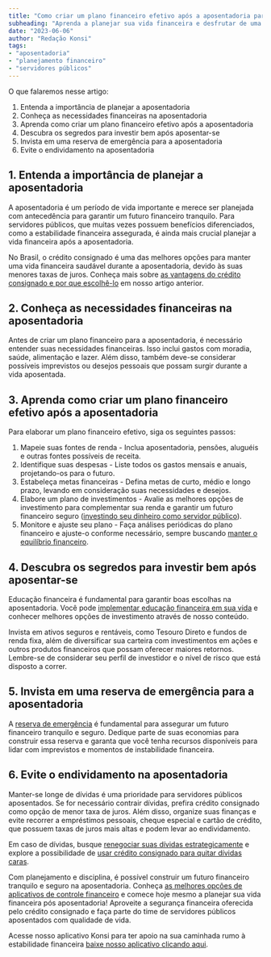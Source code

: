 ```yaml
---
title: "Como criar um plano financeiro efetivo após a aposentadoria para servidores públicos"
subheading: "Aprenda a planejar sua vida financeira e desfrutar de uma aposentadoria tranquila"
date: "2023-06-06"
author: "Redação Konsi"
tags:
- "aposentadoria"
- "planejamento financeiro"
- "servidores públicos"
---
```


O que falaremos nesse artigo:

1. Entenda a importância de planejar a aposentadoria
2. Conheça as necessidades financeiras na aposentadoria
3. Aprenda como criar um plano financeiro efetivo após a aposentadoria
4. Descubra os segredos para investir bem após aposentar-se
5. Invista em uma reserva de emergência para a aposentadoria
6. Evite o endividamento na aposentadoria

## 1. Entenda a importância de planejar a aposentadoria

A aposentadoria é um período de vida importante e merece ser planejada com antecedência para garantir um futuro financeiro tranquilo. Para servidores públicos, que muitas vezes possuem benefícios diferenciados, como a estabilidade financeira assegurada, é ainda mais crucial planejar a vida financeira após a aposentadoria.

No Brasil, o crédito consignado é uma das melhores opções para manter uma vida financeira saudável durante a aposentadoria, devido às suas menores taxas de juros. Conheça mais sobre [as vantagens do crédito consignado e por que escolhê-lo](vantagens-do-credito-consignado-por-que-escolher.md) em nosso artigo anterior.
 
## 2. Conheça as necessidades financeiras na aposentadoria

Antes de criar um plano financeiro para a aposentadoria, é necessário entender suas necessidades financeiras. Isso inclui gastos com moradia, saúde, alimentação e lazer. Além disso, também deve-se considerar possíveis imprevistos ou desejos pessoais que possam surgir durante a vida aposentada.

## 3. Aprenda como criar um plano financeiro efetivo após a aposentadoria

Para elaborar um plano financeiro efetivo, siga os seguintes passos:

1. Mapeie suas fontes de renda - Inclua aposentadoria, pensões, aluguéis e outras fontes possíveis de receita.
2. Identifique suas despesas - Liste todos os gastos mensais e anuais, projetando-os para o futuro.
3. Estabeleça metas financeiras - Defina metas de curto, médio e longo prazo, levando em consideração suas necessidades e desejos.
4. Elabore um plano de investimentos - Avalie as melhores opções de investimento para complementar sua renda e garantir um futuro financeiro seguro ([investindo seu dinheiro como servidor público](investindo-seu-dinheiro-como-servidor-pblico-opes-seguras-e-rentveis.md)).
5. Monitore e ajuste seu plano - Faça análises periódicas do plano financeiro e ajuste-o conforme necessário, sempre buscando [manter o equilíbrio financeiro](como-criar-e-manter-o-equilbrio-financeiro-um-guia-para-servidores-pblicos.md).

## 4. Descubra os segredos para investir bem após aposentar-se

Educação financeira é fundamental para garantir boas escolhas na aposentadoria. Você pode [implementar educação financeira em sua vida](a-importncia-da-educao-financeira-para-servidores-pblicos-e-como-implement-la-em-sua-vida.md) e conhecer melhores opções de investimento através de nosso conteúdo.

Invista em ativos seguros e rentáveis, como Tesouro Direto e fundos de renda fixa, além de diversificar sua carteira com investimentos em ações e outros produtos financeiros que possam oferecer maiores retornos. Lembre-se de considerar seu perfil de investidor e o nível de risco que está disposto a correr.

## 5. Invista em uma reserva de emergência para a aposentadoria

A [reserva de emergência](a-importncia-da-reserva-de-emergncia-e-como-constru-la-com-inteligncia-financeira.md) é fundamental para assegurar um futuro financeiro tranquilo e seguro. Dedique parte de suas economias para construir essa reserva e garanta que você tenha recursos disponíveis para lidar com imprevistos e momentos de instabilidade financeira.

## 6. Evite o endividamento na aposentadoria

Manter-se longe de dívidas é uma prioridade para servidores públicos aposentados. Se for necessário contrair dívidas, prefira crédito consignado como opção de menor taxa de juros. Além disso, organize suas finanças e evite recorrer a empréstimos pessoais, cheque especial e cartão de crédito, que possuem taxas de juros mais altas e podem levar ao endividamento.

Em caso de dívidas, busque [renegociar suas dívidas estrategicamente](a-arte-de-renegociar-dvidas-estratgias-para-servidores-pblicos.md) e explore a possibilidade de [usar crédito consignado para quitar dívidas caras](como-usar-o-crdito-consignado-para-quitar-dvidas-caras.md).

Com planejamento e disciplina, é possível construir um futuro financeiro tranquilo e seguro na aposentadoria. Conheça [as melhores opções de aplicativos de controle financeiro](aplicativo-de-controle-financeiro-confira-otimas-opcoes.md) e comece hoje mesmo a planejar sua vida financeira pós aposentadoria! Aproveite a segurança financeira oferecida pelo crédito consignado e faça parte do time de servidores públicos aposentados com qualidade de vida.

Acesse nosso aplicativo Konsi para ter apoio na sua caminhada rumo à estabilidade financeira [baixe nosso aplicativo clicando aqui](https://konsi.com.br/app).